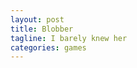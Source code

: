 ```yaml
---
layout: post
title: Blobber
tagline: I barely knew her
categories: games
---
```

<script type="text/javascript" src="/games/blobber/assets/js/phaser.min.js"></script>
<script type="text/javascript" src="/games/blobber/src/boot.js"></script>
<script type="text/javascript" src="/games/blobber/src/load.js"></script>
<script type="text/javascript" src="/games/blobber/src/menu.js"></script>
<script type="text/javascript" src="/games/blobber/src/play.js"></script>
<script type="text/javascript" src="/games/blobber/src/end.js"></script>
<script type="text/javascript" src="/games/blobber/src/levels.js"></script>
<script type="text/javascript" src="/games/blobber/src/game.js"></script>
